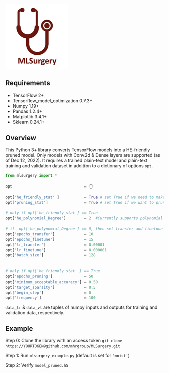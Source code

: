 <img src="docs/logo.png" width="200">

## Requirements
- TensorFlow 2+
- Tensorflow_model_optimization 0.7.3+
- Numpy 1.19+
- Pandas 1.2.4+
- Matplotlib 3.4.1+
- Sklearn 0.24.1+

## Overview

This Python 3+ library converts TensorFlow models into a HE-friendly pruned model. Only models with Conv2d & Dense layers are supported (as of Dec 12, 2022). It requires a trained plain-text model and plain-text training and validation dataset in addition to a dictionary of options ```opt```.

```Python
from mlsurgery import *

opt                                = {}

opt['he_friendly_stat' ]           = True # set True if we need to make model HE-friendly
opt['pruning_stat']                = True # set True if we want to prune and cul the model

# only if opt['he_friendly_stat'] == True
opt['he_polynomial_Degree']        = 2  #Currently supports polynomial degrees 0, 2, 3, & 4 for making a model HE-friendly

# if  opt['he_polynomial_Degree'] == 0, then set transfer and finetune epochs to 1
opt['epochs_transfer']             = 10
opt['epochs_finetune']             = 15
opt['lr_transfer']                 = 0.00001
opt['lr_finetune']                 = 0.000001
opt['batch_size']                  = 128


# only if opt['he_friendly_stat' ] == True 
opt['epochs_pruning']              = 50
opt['minimum_acceptable_accuracy'] = 0.50
opt['target_sparsity']             = 0.5 
opt['begin_step']                  = 0 
opt['frequency']                   = 100

```

```data_tr``` & ```data_vl``` are tuples of numpy inputs and outputs for training and validation data, respectively. 

## Example

Step 0: Clone the library with an access token ```git clone https://YOURTOKEN@github.com/mhrgroup/MLSurgery.git``` 

Step 1: Run ```mlsurgery_example.py``` (default is set for ```'mnist'```)

Step 2: Verify ```model_pruned.h5```
